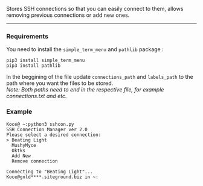 Stores SSH connections so that you can easily connect to them, allows removing previous connections or add new ones.

---
### Requirements
You need to install the `simple_term_menu` and `pathlib` package :
```
pip3 install simple_term_menu
pip3 install pathlib
```
In the beggining of the file update `connections_path` and `labels_path` to the path where you want the files to be stored.
<br >*Note: Both paths need to end in the respective file, for example connections.txt and etc.*
### Example

```
Koce@ ~:python3 sshcon.py
SSH Connection Manager ver 2.0
Please select a desired connection:
> Beating Light
  MushyMyce
  Oktks
  Add New
  Remove connection
  
Connecting to "Beating Light"...
Koce@gnld****.siteground.biz in ~:
```